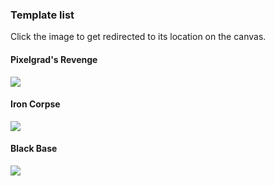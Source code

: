 ### Template list
Click the image to get redirected to its location on the canvas.

#### Pixelgrad's Revenge
[![](https://github.com/ka-mateo/RedPixel-Minimap/blob/master/images/Center.png)](http://pixelcanvas.io/@-400,-600)

#### Iron Corpse
[![](https://github.com/ka-mateo/RedPixel-Minimap/blob/master/images/IronCorpse.png)](http://pixelcanvas.io/@-1600,1000)

#### Black Base
[![](https://github.com/ka-mateo/RedPixel-Minimap/blob/master/images/BlackBase.png)](http://pixelcanvas.io/@5000,4000)
